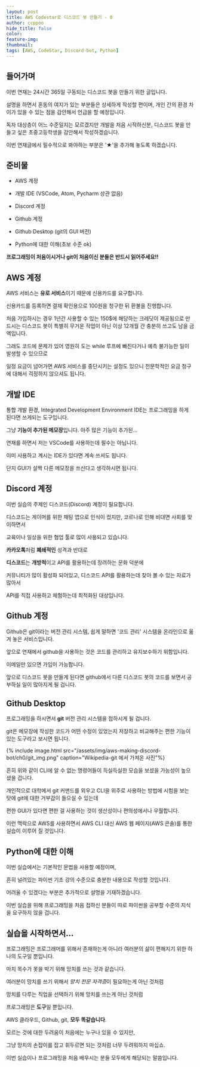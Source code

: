 ```yaml
---
layout: post
title: AWS Codestar로 디스코드 봇 만들기 - 0
author: ccppoo
hide_title: false
color:
feature-img:
thumbnail:
tags: [AWS, CodeStar, Discord-bot, Python]
---
```


## 들어가며

이번 연재는 24시간 365일 구동되는 디스코드 봇을 만들기 위한 글입니다.

설명을 하면서 혼동의 여지가 있는 부분들은 상세하게 작성할 편이며,
개인 간의 환경 차이가 있을 수 있는 점을 감안해서 언급을 할 예정입니다.

독자 대상층이 어느 수준일지는 모르겠지만 개발을 처음 시작하신분, 디스코드 봇을 만들고 싶은 초중고등학생을 감안해서 작성하겠습니다.

이번 연재글에서 필수적으로 봐야하는 부분은 '★'을 추가해 놓도록 하겠습니다.

## 준비물

- AWS 계정

- 개발 IDE (VSCode, Atom, Pycharm 상관 없음)

- Discord 계정

- Github 계정

- Github Desktop (git의 GUI 버전)

- Python에 대한 이해(초보 수준 ok)

**프로그래밍이 처음이시거나 git이 처음이신 분들은 반드시 읽어주세요!!**

## AWS 계정

AWS 서비스는 **유로 서비스**이기 때문에 신용카드를 요구합니다.

신용카드를 등록하면 결재 확인용으로 100원을 청구한 뒤 환불을 진행합니다.

처음 가입하시는 경우 1년간 사용할 수 있는 150$에 해당하는 크레딧이 제공됨으로 만드시는 디스코드 봇이 특별히 무거운 작업이 아닌 이상 12개월 간 충분히 쓰고도 남을 금액입니다.

그래도 코드에 문제가 있어 영원히 도는 while 루프에 빠진다거나 예측 불가능한 일이 발생할 수 있으므로

일정 요금이 넘어가면 AWS 서비스를 중단시키는 설정도 있으니 천문학적인 요금 청구에 대해서 걱정하지 않으셔도 됩니다.

## 개발 IDE

통합 개발 환경, Integrated Development Environment IDE는 프로그래밍을 하게 된다면 쓰게되는 도구입니다.

그냥 **기능이 추가된 메모장**입니다. 아주 많은 기능이 추가된...

연재를 하면서 저는 VSCode를 사용하는데 필수는 아닙니다.

이미 사용하고 계시는 IDE가 있다면 계속 쓰셔도 됩니다.

단지 GUI가 살짝 다른 메모장을 쓰신다고 생각하시면 됩니다.

## Discord 계정

이번 실습의 주제인 디스코드(Discord) 계정이 필요합니다.

디스코드는 게이머를 위한 채팅 앱으로 인식이 컸지만, 코르나로 인해 비대면 사회를 맞이하면서

교육이나 일상을 위한 협업 툴로 많이 사용되고 있습니다.

**카카오톡**처럼 **폐쇄적인** 성격과 반대로

**디스코드**는 **개방적**이고 API를 활용하는데 장려하는 문화 덕분에

커뮤니티가 많이 활성화 되어있고, 디스코드 API를 활용하는데 찾아 볼 수 있는 자료가 많아서

API를 직접 사용하고 체험하는데 최적화된 대상입니다.

## Github 계정

Github은 git이라는 버전 관리 시스템, 쉽게 말하면 '코드 관리' 시스템을 온라인으로 옮겨 놓은 서비스입니다.

앞으로 연재에서 github을 사용하는 것은 코드를 관리하고 유지보수하기 위함입니다.

이메일만 있으면 가입이 가능합니다.

앞으로 디스코드 봇을 만들게 된다면 github에서 다른 디스코드 봇의 코드를 보면서 공부하실 일이 많아지게 될 겁니다.

## Github Desktop

프로그래밍을 하시면서 **git** 버전 관리 시스템을 접하시게 될 겁니다.

git은 메모장에 작성한 코드가 어떤 수정이 있었는지 저장하고 비교해주는 편한 기능이 있는 도구라고 보시면 됩니다.

{% include image.html src="/assets/img/aws-making-discord-bot/ch0/git_img.png" caption="Wikipedia-git 에서 가져온 사진"%}

흔히 위와 같이 CLI에 알 수 없는 명령어들이 득실득실한 모습을 보셨을 가능성이 높으셨을 겁니다.

개인적으로 대학에서 git 커맨드를 외우고 CLI을 위주로 사용하는 방법에 시험을 보는 탓에 git에 대한 거부감이 들으실 수 있는데

편한 GUI가 있다면 편한 걸 사용하는 것이 생산성이나 편의성에서나 우월합니다.

이런 맥락으로 AWS를 사용하면서 AWS CLI 대신 AWS 웹 페이지(AWS 콘솔)를 통한 실습이 이루어 질 것입니다.

## Python에 대한 이해

이번 실습에서는 기본적인 문법을 사용할 예정이며,

흔히 널려있는 파이썬 기초 강의 수준으로 충분한 내용으로 작성할 것입니다.

어려울 수 있겠다는 부분은 추가적으로 설명을 기재하겠습니다.

이번 실습을 위해 프로그래밍을 처음 접하신 분들이 따로 파이썬을 공부할 수준의 지식을 요구하지 않을 겁니다.

## 실습을 시작하면서...

프로그래밍은 프로그래머를 위해서 존재하는게 아니라 여러분의 삶이 편해지기 위한 하나의 도구일 뿐입니다.

마치 목수가 못을 박기 위해 망치를 쓰는 것과 같습니다.

여러분이 망치를 쓰기 위해서 *망치 전문 자격증*이 필요하는게 아닌 것처럼

망치를 다루는 직업을 선택하기 위해 망치를 쓰는게 아닌 것처럼

프로그래밍은 **도구**일 뿐입니다.

AWS 클라우드, Github, git, **모두 똑같습니다**.

모르는 것에 대한 두려움이 처음에는 누구나 있을 수 있지만,

그냥 망치의 손잡이를 잡고 휘두르면 되는 것처럼 너무 두려워하지 마십쇼.

이번 실습이나 프로그래밍을 처음 배우시는 분들 모두에게 해당되는 말씀입니다.
